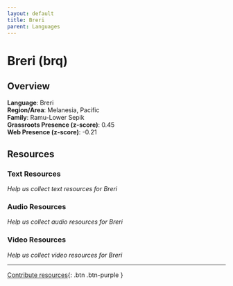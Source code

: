 ```yaml
---
layout: default
title: Breri
parent: Languages
---
```


# Breri (brq)

## Overview

**Language**: Breri  
**Region/Area**: Melanesia, Pacific  
**Family**: Ramu-Lower Sepik  
**Grassroots Presence (z-score)**: 0.45  
**Web Presence (z-score)**: -0.21  

## Resources

### Text Resources
*Help us collect text resources for Breri*

### Audio Resources
*Help us collect audio resources for Breri*

### Video Resources
*Help us collect video resources for Breri*

---

[Contribute resources](https://forms.office.com/e/1SfLJx3u1r){: .btn .btn-purple }
